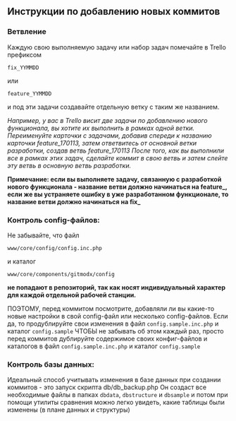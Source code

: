 ## Инструкции по добавлению новых коммитов

### Ветвление

Каждую свою выполняемую задачу или набор задач помечайте в Trello префиксом

`fix_YYMMDD`

или

`feature_YYMMDD`

и под эти задачи создавайте отдельную ветку с таким же названием.

*Например, у вас в Trello висит две задачи по добавлению нового функционала, вы хотите их выполнить в рамках одной ветки. Переименуйте карточки с задачами, добавив спереди к названию карточки feature_170113, затем ответвитесь от основной ветки разработки, создав ветвь feature_170113
После того, как вы выполнили все в рамках этих задач, сделайте коммит в свою ветвь и затем слейте эту ветвь в основную ветвь разработки.*

**Примечание: если вы выполняете задачу, связанную с разработкой нового функционала - название ветви должно начинаться на feature_, если же вы устраняете ошибку в уже разработанном функционале, то название ветви должно начинаться на fix_**

### Контроль config-файлов:

Не забывайте, что файл

`www/core/config/config.inc.php`

и каталог

`www/core/components/gitmodx/config`

**не попадают в репозиторий, так как носят индивидуальный характер для каждой отдельной рабочей станции.**

ПОЭТОМУ, перед коммитом посмотрите, добавляли ли вы какие-то новые настройки в свой config-файл или несколько config-файлов. Если да, то продублируйте свои изменения в файл `config.sample.inc.php` и каталог `config.sample`
ЧТОБЫ не забывать об этом каждый раз, просто перед коммитов дублируйте содержимое своих конфиг-файлов и каталогов в файл `config.sample.inc.php` и каталог `config.sample`

### Контроль базы данных:

Идеальный способ учитывать изменения в базе данных при создании коммитов - это запуск скрипта db/db_backup.php
Он создаст все необходимые файлы в папках `dbdata`, `dbstructure` и `dbsample` и потом при помощи утилиты сравнения можно легко увидеть, какие таблицы были изменены (в плане данных и структуры)